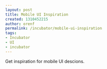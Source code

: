```yaml
---
layout: post
title: Mobile UI Inspiration
created: 1310452215
author: orenf
permalink: /incubator/mobile-ui-inspiration
tags:
- Incubator
- UI
- incubator
---
```

<p>Get inspiration for mobile UI descions.</p>
